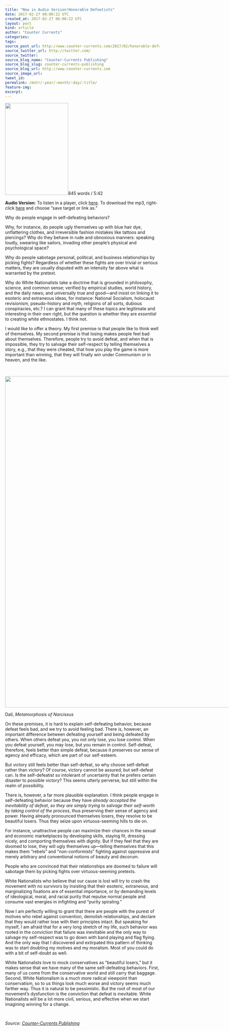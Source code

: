 ```yaml
---
title: "Now in Audio Version!Honorable Defeatists"
date: 2017-02-27 08:00:22 UTC
created_at: 2017-02-27 08:00:22 UTC
layout: post
kind: article
author: "Counter Currents"
categories: 
tags: 
source_post_url: http://www.counter-currents.com/2017/02/honorable-defeatists/
source_twitter_url: http://twitter.com/
source_twitter: 
source_blog_name: "Counter-Currents Publishing"
source_blog_slug: counter-currents-publishing
source_blog_url: http://www.counter-currents.com
source_image_url: 
tweet_id:
permalink: /mntr/:year/:month/:day/:title/
feature-img: 
excerpt:
---
```

<p><a href="http://www.counter-currents.com/wp-content/uploads/2017/02/DaliMetamorphosisCrop2.jpg"><img class="alignright size-medium wp-image-68898" src="http://www.counter-currents.com/wp-content/uploads/2017/02/DaliMetamorphosisCrop2-206x300.jpg" alt="" width="206" height="300"></a>845 words / 5:42</p>
<p><strong>Audio Version</strong>: To listen in a player, click <a href="http://cdn.counter-currents.com/radio/HonorableDefeatists.mp3">here</a>. To download the mp3, right-click <a href="http://cdn.counter-currents.com/radio/HonorableDefeatists.mp3">here</a> and choose “save target or link as.”</p>
<p>Why do people engage in self-defeating behaviors?</p>
<p>Why, for instance, do people ugly themselves up with blue hair dye, unflattering clothes, and irreversible fashion mistakes like tattoos and piercings? <span id="more-68854"></span>Why do they behave in rude and obnoxious manners: speaking loudly, swearing like sailors, invading other people’s physical and psychological space?</p>
<p>Why do people sabotage personal, political, and business relationships by picking fights? Regardless of whether these fights are over trivial or serious matters, they are usually disputed with an intensity far above what is warranted by the pretext.</p>
<p>Why do White Nationalists take a doctrine that is grounded in philosophy, science, and common sense; verified by empirical studies, world history, and the daily news; and universally true and good—and insist on linking it to esoteric and extraneous ideas, for instance: National Socialism, holocaust revisionism, pseudo-history and myth, religions of all sorts, dubious conspiracies, etc.? I can grant that many of these topics are legitimate and interesting in their own right, but the question is whether they are <em>essential</em> to creating white ethnostates. I think not.</p>
<p>I would like to offer a theory. My first premise is that people like to think well of themselves. My second premise is that losing makes people feel bad about themselves. Therefore, people try to avoid defeat, and when that is impossible, they try to salvage their self-respect by telling themselves a story, e.g., that they were cheated, that how you play the game is more important than winning, that they will finally win under Communism or in heaven, and the like.</p>
<p> </p>
<div id="attachment_68899" style="width: 1930px" class="wp-caption aligncenter"><a href="http://www.counter-currents.com/wp-content/uploads/2017/02/DaliMetamorphosis.jpg"><img class="wp-image-68899 size-full" src="http://www.counter-currents.com/wp-content/uploads/2017/02/DaliMetamorphosis.jpg" width="1920" height="1080"></a><p class="wp-caption-text">Dalí, <em>Metamorphosis of Narcissus</em></p></div>
<p>On these premises, it is hard to explain self-defeating behavior, because defeat feels bad, and we try to avoid feeling bad. There is, however, an important difference between defeating yourself and being defeated by others. When others defeat you, you not only lose, you lose control. When you defeat yourself, you may lose, but you remain in control. Self-defeat, therefore, feels better than simple defeat, because it preserves our sense of agency and efficacy, which are part of our self-esteem.</p>
<p>But victory still feels better than self-defeat, so why choose self-defeat rather than victory? Of course, victory cannot be assured, but self-defeat can. Is the self-defeatist so intolerant of uncertainty that he prefers certain disaster to possible victory? This seems utterly perverse, but still within the realm of possibility.</p>
<p>There is, however, a far more plausible explanation. I think people engage in self-defeating behavior because they have <em>already accepted the inevitability of defeat</em>, <em>so they are simply trying to salvage their self-worth by taking control of the process</em>, thus preserving their sense of agency and power. Having already pronounced themselves losers, they resolve to be beautiful losers. Thus they seize upon virtuous-seeming hills to die on.</p>
<p>For instance, unattractive people can maximize their chances in the sexual and economic marketplaces by developing skills, staying fit, dressing nicely, and comporting themselves with dignity. But if they feel that they are doomed to lose, they will ugly themselves up—telling themselves that this makes them “rebels” and “non-conformists” fighting against oppressive and merely arbitrary and conventional notions of beauty and decorum.</p>
<p>People who are convinced that their relationships are doomed to failure will sabotage them by picking fights over virtuous-seeming pretexts.</p>
<p>White Nationalists who believe that our cause is lost will try to crash the movement with no survivors by insisting that their esoteric, extraneous, and marginalizing fixations are of essential importance, or by demanding levels of ideological, moral, and racial purity that repulse normal people and consume vast energies in infighting and “purity spiraling.”</p>
<p>Now I am perfectly willing to grant that there are people with the purest of motives who rebel against convention, demolish relationships, and declare that they would rather lose with their principles intact. But speaking for myself, I am afraid that for a very long stretch of my life, such behavior was rooted in the conviction that failure was inevitable and the only way to salvage my self-respect was to go down with band playing and flag flying. And the only way that I discovered and extirpated this pattern of thinking was to start doubting my motives and my moralism. Most of you could do with a bit of self-doubt as well.</p>
<p>White Nationalists love to mock conservatives as “beautiful losers,” but it makes sense that we have many of the same self-defeating behaviors. First, many of us come from the conservative world and still carry that baggage. Second, White Nationalism is a much more radical viewpoint than conservatism, so to us things look much worse and victory seems much farther way. Thus it is natural to be pessimistic. But the root of most of our movement’s dysfunction is the conviction that defeat is inevitable. White Nationalists will be a lot more civil, serious, and effective when we start imagining winning for a change.</p>
<p> </p><div class="">
    <i>Source: <a href="http://www.counter-currents.com">Counter-Currents Publishing</a></i>
</div>
